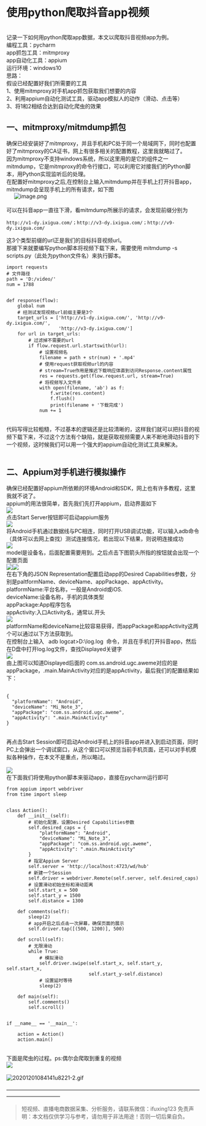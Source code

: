 # 使用python爬取抖音app视频


<br />记录一下如何用python爬取app数据，本文以爬取抖音视频app为例。<br />编程工具：pycharm<br />app抓包工具：mitmproxy<br />app自动化工具：appium<br />运行环境：windows10<br />思路：<br />假设已经配置好我们所需要的工具<br />1、使用mitmproxy对手机app抓包获取我们想要的内容<br />2、利用appium自动化测试工具，驱动app模拟人的动作（滑动、点击等）<br />3、将1和2相结合达到自动化爬虫的效果
<a name="hDFVg"></a>
## 一、mitmproxy/mitmdump抓包
确保已经安装好了mitmproxy，并且手机和PC处于同一个局域网下，同时也配置好了mitmproxy的CA证书，网上有很多相关的配置教程，这里我就略过了。<br />因为mitmproxy不支持windows系统，所以这里用的是它的组件之一mitmdump，它是mitmproxy的命令行接口，可以利用它对接我们的Python脚本，用Python实现监听后的处理。<br />在配置好mitmproxy之后,在控制台上输入mitmdump并在手机上打开抖音app，mitmdump会呈现手机上的所有请求，如下图<br />     ![image.png](https://cdn.nlark.com/yuque/0/2020/png/97322/1606783086181-c999aa8c-aa4b-4940-81f5-36f975a1a345.png#align=left&display=inline&height=302&margin=%5Bobject%20Object%5D&name=image.png&originHeight=604&originWidth=2654&size=187948&status=done&style=none&width=1327)<br /> <br />可以在抖音app一直往下滑，看mitmdump所展示的请求，会发现前缀分别为
```
http://v1-dy.ixigua.com/；http://v3-dy.ixigua.com/；http://v9-dy.ixigua.com/
```
这3个类型前缀的url正是我们的目标抖音视频url。<br />那接下来就要编写python脚本将视频下载下来，需要使用 mitmdump -s scripts.py（此处为python文件名）来执行脚本。
```
import requests
# 文件路径
path = 'D:/video/'
num = 1788
 
 
def response(flow):
    global num
    # 经测试发现视频url前缀主要是3个
    target_urls = ['http://v1-dy.ixigua.com/', 'http://v9-dy.ixigua.com/',
                   'http://v3-dy.ixigua.com/']
    for url in target_urls:
        # 过滤掉不需要的url
        if flow.request.url.startswith(url):
            # 设置视频名
            filename = path + str(num) + '.mp4'
            # 使用request获取视频url的内容
            # stream=True作用是推迟下载响应体直到访问Response.content属性
            res = requests.get(flow.request.url, stream=True)
            # 将视频写入文件夹
            with open(filename, 'ab') as f:
                f.write(res.content)
                f.flush()
                print(filename + '下载完成')
            num += 1
```
 <br />代码写得比较粗糙，不过基本的逻辑还是比较清晰的，这样我们就可以把抖音的视频下载下来，不过这个方法有个缺陷，就是获取视频需要人来不断地滑动抖音的下一个视频，这时候我们可以用一个强大的appium自动化测试工具来解决。<br /> 
<a name="bazdF"></a>
## 二、Appium对手机进行模拟操作
确保已经配置好appium所依赖的环境Android和SDK，网上也有许多教程，这里我就不说了。<br />appium的用法很简单，首先我们先打开appium，启动界面如下<br />![](https://cdn.nlark.com/yuque/0/2020/png/97322/1606783057792-8e12704f-1786-45da-981b-9952b3c96fae.png#align=left&display=inline&height=591&margin=%5Bobject%20Object%5D&originHeight=591&originWidth=634&size=0&status=done&style=none&width=634)<br />点击Start Server按钮即可启动appium服务<br />![](https://cdn.nlark.com/yuque/0/2020/png/97322/1606783057799-86af02aa-a8ba-4f2f-95cd-d19fd0e7e7b9.png#align=left&display=inline&height=594&margin=%5Bobject%20Object%5D&originHeight=594&originWidth=638&size=0&status=done&style=none&width=638)<br />将Android手机通过数据线与PC相连，同时打开USB调试功能，可以输入adb命令（具体可以去网上查找）测试连接情况，若出现以下结果，则说明连接成功<br />![](https://cdn.nlark.com/yuque/0/2020/png/97322/1606783057780-f916d9a4-5e60-4561-a8ef-7d2ac884797f.png#align=left&display=inline&height=43&margin=%5Bobject%20Object%5D&originHeight=43&originWidth=755&size=0&status=done&style=none&width=755)<br />model是设备名，后面配置需要用到。之后点击下图箭头所指的按钮就会出现一个配置页面<br />![](https://cdn.nlark.com/yuque/0/2020/png/97322/1606783057762-e73fb508-61ab-405b-8008-684420409ea7.png#align=left&display=inline&height=594&margin=%5Bobject%20Object%5D&originHeight=594&originWidth=638&size=0&status=done&style=none&width=638)![](https://cdn.nlark.com/yuque/0/2020/png/97322/1606783057813-2925fcfc-b7f9-4cb2-9aec-c5e238d05022.png#align=left&display=inline&height=563&margin=%5Bobject%20Object%5D&originHeight=563&originWidth=1065&size=0&status=done&style=none&width=1065)<br />在右下角的JSON Representation配置启动app的Desired Capabilities参数，分别是paltformName、deviceName、appPackage、appActivity。<br />platformName:平台名称，一般是Android或iOS.<br />deviceName:设备名称，手机的具体类型<br />appPackage:App程序包名<br />appActivity:入口Activity名，通常以.开头<br />![](https://cdn.nlark.com/yuque/0/2020/png/97322/1606783057807-254dbe2b-0245-47af-b117-66273d96d82a.png#align=left&display=inline&height=565&margin=%5Bobject%20Object%5D&originHeight=565&originWidth=1067&size=0&status=done&style=none&width=1067)<br />platformName和deviceName比较容易获得，而appPackage和appActivity这两个可以通过以下方法获取到。<br />在控制台上输入   adb logcat>D:\log.log  命令，并且在手机打开抖音app，然后在D盘中打开log.log文件，查找Displayed关键字<br />![](https://cdn.nlark.com/yuque/0/2020/png/97322/1606783057873-d1796a55-479b-43ed-baee-857351385233.png#align=left&display=inline&height=537&margin=%5Bobject%20Object%5D&originHeight=537&originWidth=1136&size=0&status=done&style=none&width=1136)<br />由上图可以知道Displayed后面的 com.ss.android.ugc.aweme对应的是appPackage，.main.MainActivity对应的是appActivity，最后我们的配置结果如下：<br /> 
```
{
  "platformName": "Android",
  "deviceName": "Mi_Note_3",
  "appPackage": "com.ss.android.ugc.aweme",
  "appActivity": ".main.MainActivity"
}
```
 <br />再点击Start Session即可启动Android手机上的抖音app并进入到启动页面，同时PC上会弹出一个调试窗口，从这个窗口可以预览当前手机页面，还可以对手机模拟各种操作，在本文不是重点，所以略过。<br /> <br />![](https://cdn.nlark.com/yuque/0/2020/png/97322/1606783057830-c8fa7f74-699b-4219-b475-c59c920f56ac.png#align=left&display=inline&height=562&margin=%5Bobject%20Object%5D&originHeight=562&originWidth=1060&size=0&status=done&style=none&width=1060)<br />在下面我们将使用python脚本来驱动app，直接在pycharm运行即可
```
from appium import webdriver
from time import sleep
 
 
class Action():
    def __init__(self):
        # 初始化配置，设置Desired Capabilities参数
        self.desired_caps = {
            "platformName": "Android",
            "deviceName": "Mi_Note_3",
            "appPackage": "com.ss.android.ugc.aweme",
            "appActivity": ".main.MainActivity"
        }
        # 指定Appium Server
        self.server = 'http://localhost:4723/wd/hub'
        # 新建一个Session
        self.driver = webdriver.Remote(self.server, self.desired_caps)
        # 设置滑动初始坐标和滑动距离
        self.start_x = 500
        self.start_y = 1500
        self.distance = 1300
 
    def comments(self):
        sleep(2)
        # app开启之后点击一次屏幕，确保页面的展示
        self.driver.tap([(500, 1200)], 500)
 
    def scroll(self):
        # 无限滑动
        while True:
            # 模拟滑动
            self.driver.swipe(self.start_x, self.start_y, self.start_x, 
                              self.start_y-self.distance)
            # 设置延时等待
            sleep(2)
 
    def main(self):
        self.comments()
        self.scroll()
 
 
if __name__ == '__main__':
 
    action = Action()
    action.main()
```
 <br />下面是爬虫的过程。ps:偶尔会爬取到重复的视频<br />![](https://cdn.nlark.com/yuque/0/2020/gif/97322/1606783057837-a42d5f32-15c1-4a4d-8ee5-69ae700b3580.gif#align=left&display=inline&height=500&margin=%5Bobject%20Object%5D&originHeight=500&originWidth=284&size=0&status=done&style=none&width=284)<br />
<br />![20201201084141u8221-2.gif](https://cdn.nlark.com/yuque/0/2020/gif/97322/1606783430346-24bbc33f-b15f-4a16-9a74-85aadd144cf3.gif#align=left&display=inline&height=428&margin=%5Bobject%20Object%5D&name=20201201084141u8221-2.gif&originHeight=428&originWidth=1121&size=2688898&status=done&style=none&width=1121)




——————————————————————————————————————————————

>
> 短视频、直播电商数据采集、分析服务，请联系微信：ifuxing123
> 免责声明：本文档仅供学习与参考，请勿用于非法用途！否则一切后果自负。
> 
